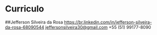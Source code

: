 # Curriculo
##Jefferson Silveira da Rosa https://br.linkedin.com/in/jefferson-silveira-da-rosa-68090544 jeffersonsilveira30@gmail.com +55 (51) 99177-8090
